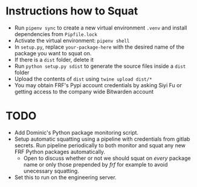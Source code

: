 # Instructions how to Squat
- Run `pipenv sync` to create a new virtual environment `.venv` and install dependencies from `Pipfile.lock`
- Activate the virtual environment: `pipenv shell`
- In `setup.py`, replace `your-package-here` with the desired name of the package you want to squat on.
- If there is a `dist` folder, delete it
- Run `python setup.py sdist` to generate the source files inside a `dist` folder
- Upload the contents of `dist` using `twine upload dist/*`
- You may obtain FRF's Pypi account credentials by asking Siyi Fu or getting access to the company wide Bitwarden account

# TODO
- Add Dominic's Python package monitoring script.
- Setup automatic squatting using a pipeline with credentials from gitlab secrets. Run pipeline periodically to both monitor and squat any new FRF Python packages automatically.
    - Open to discuss whether or not we should squat on *every* package name or only those prepended by *frf* for example to avoid unecessary squatting.
- Set this to run on the engineering server.
